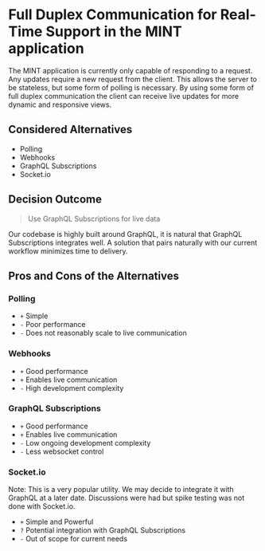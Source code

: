 # Full Duplex Communication for Real-Time Support in the MINT application

The MINT application is currently only capable of responding to a request.
Any updates require a new request from the client. This allows the server to be stateless,
but some form of polling is necessary. By using some form of full duplex communication the client
can receive live updates for more dynamic and responsive views.

## Considered Alternatives

* Polling
* Webhooks
* GraphQL Subscriptions
* Socket.io

## Decision Outcome

> Use GraphQL Subscriptions for live data

Our codebase is highly built around GraphQL, it is natural that GraphQL Subscriptions integrates well.
A solution that pairs naturally with our current workflow minimizes time to delivery.

## Pros and Cons of the Alternatives <!-- optional -->

### Polling

* `+` Simple
* `-` Poor performance
* `-` Does not reasonably scale to live communication

### Webhooks

* `+` Good performance
* `+` Enables live communication
* `-` High development complexity

### GraphQL Subscriptions

* `+` Good performance
* `+` Enables live communication
* `-` Low ongoing development complexity
* `-` Less websocket control

### Socket.io
Note: This is a very popular utility. We may decide to integrate it with GraphQL at a later date.
      Discussions were had but spike testing was not done with Socket.io.

* `+` Simple and Powerful
* `?` Potential integration with GraphQL Subscriptions
* `-` Out of scope for current needs
